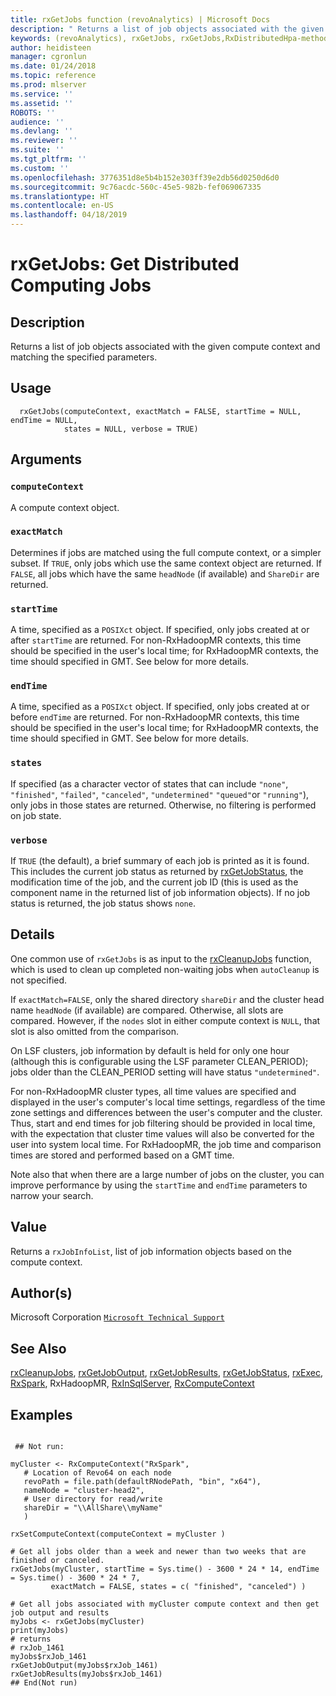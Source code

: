 ```yaml
---
title: rxGetJobs function (revoAnalytics) | Microsoft Docs
description: " Returns a list of job objects associated with the given compute context  and matching the specified parameters. "
keywords: (revoAnalytics), rxGetJobs, rxGetJobs,RxDistributedHpa-method, rxGetJobs,RxForeachDoPar-method, rxGetJobs,RxHadoopMR-method, rxGetJobs,RxInSqlServer-method, rxGetJobs,RxLocalParallel-method, rxGetJobs,RxLocalSeq-method, IO
author: heidisteen
manager: cgronlun
ms.date: 01/24/2018
ms.topic: reference
ms.prod: mlserver
ms.service: ''
ms.assetid: ''
ROBOTS: ''
audience: ''
ms.devlang: ''
ms.reviewer: ''
ms.suite: ''
ms.tgt_pltfrm: ''
ms.custom: ''
ms.openlocfilehash: 3776351d8e5b4b152e303ff39e2db56d0250d6d0
ms.sourcegitcommit: 9c76acdc-560c-45e5-982b-fef069067335
ms.translationtype: HT
ms.contentlocale: en-US
ms.lasthandoff: 04/18/2019
---
```

 # <a name="rxgetjobs--get-distributed-computing-jobs"></a>rxGetJobs:  Get Distributed Computing Jobs  
 ## <a name="description"></a>Description

Returns a list of job objects associated with the given compute context and matching the specified parameters.



 ## <a name="usage"></a>Usage

```   
  rxGetJobs(computeContext, exactMatch = FALSE, startTime = NULL, endTime = NULL, 
            states = NULL, verbose = TRUE)

```


 ## <a name="arguments"></a>Arguments



 ### `computeContext`
 A compute context object. 


 ### `exactMatch`
 Determines if jobs are matched using the full compute  context, or a simpler subset.  If `TRUE`, only jobs which use the same  context object are returned. If `FALSE`, all jobs which have the same `headNode` (if available) and `ShareDir` are returned. 


 ### `startTime`
 A time, specified as a `POSIXct` object. If specified, only jobs created at  or after `startTime` are returned.  For non-RxHadoopMR contexts, this time should be specified in the user's local time; for RxHadoopMR contexts, the time should specified in GMT. See below for more details. 


 ### `endTime`
 A time, specified as a `POSIXct` object. If specified, only jobs created at  or before `endTime` are returned.  For non-RxHadoopMR contexts, this time should be specified in the user's local time; for RxHadoopMR contexts, the time should specified in GMT. See below for more details. 


 ### `states`
 If specified (as a character vector of states that can include `"none"`,  `"finished"`, `"failed"`, `"canceled"`, `"undetermined"` `"queued"`or  `"running"`), only jobs in those states are returned.   Otherwise, no filtering is performed on job state. 


 ### `verbose`
 If `TRUE` (the default), a brief summary of each job is printed as it is found. This includes the current job status as returned by [rxGetJobStatus](rxGetJobResults.md), the modification time of the job, and the current job ID (this is used as the component name in the returned list of job information objects). If no job status is returned, the job status shows `none`. 




 ## <a name="details"></a>Details

One common use of `rxGetJobs` is as input to the [rxCleanupJobs](rxCleanup.md) function, which is used to clean up completed non-waiting jobs when `autoCleanup` is not specified.

If `exactMatch=FALSE`, only the shared directory `shareDir` and the cluster head name `headNode` (if available) are compared.  Otherwise, all slots are compared. However, if the `nodes` slot in either compute context is `NULL`, that slot is also omitted from the comparison.

On LSF clusters, job information by default is held for only one hour (although this is configurable using the LSF parameter CLEAN_PERIOD); jobs older than the CLEAN_PERIOD setting will have status `"undetermined"`. 

For non-RxHadoopMR cluster types, all time values are specified and displayed in the user's computer's local time settings, regardless of the time zone settings and differences between the user's computer and the cluster.  Thus, start and end times for job filtering should be provided in local time, with the expectation that cluster time values will also be converted for the user into system local time.  For RxHadoopMR, the job time and comparison times are stored and performed based on a GMT time.

Note also that when there are a large number of jobs on the cluster, you can improve performance by using the `startTime` and `endTime` parameters to narrow your search.


 ## <a name="value"></a>Value

Returns a `rxJobInfoList`, list of job information objects based on the compute context.

 ## <a name="authors"></a>Author(s)

Microsoft Corporation [`Microsoft Technical Support`](https://go.microsoft.com/fwlink/?LinkID=698556&clcid=0x409)



 ## <a name="see-also"></a>See Also

[rxCleanupJobs](rxCleanup.md), [rxGetJobOutput](rxGetJobOutput.md), [rxGetJobResults](rxGetJobResults.md), [rxGetJobStatus](rxGetJobResults.md), [rxExec](rxExec.md), [RxSpark](RxSpark.md), RxHadoopMR, [RxInSqlServer](RxInSqlServer.md), [RxComputeContext](RxComputeContext.md)

 ## <a name="examples"></a>Examples

 ```

  ## Not run:

myCluster <- RxComputeContext("RxSpark",
    # Location of Revo64 on each node
    revoPath = file.path(defaultRNodePath, "bin", "x64"),                                           
    nameNode = "cluster-head2", 
    # User directory for read/write                                         
    shareDir = "\\AllShare\\myName"                            
    )

rxSetComputeContext(computeContext = myCluster )

# Get all jobs older than a week and newer than two weeks that are finished or canceled.
rxGetJobs(myCluster, startTime = Sys.time() - 3600 * 24 * 14, endTime = Sys.time() - 3600 * 24 * 7, 
          exactMatch = FALSE, states = c( "finished", "canceled") )

# Get all jobs associated with myCluster compute context and then get job output and results
myJobs <- rxGetJobs(myCluster)
print(myJobs)
# returns
# rxJob_1461  
myJobs$rxJob_1461
rxGetJobOutput(myJobs$rxJob_1461)
rxGetJobResults(myJobs$rxJob_1461)
 ## End(Not run) 
```


